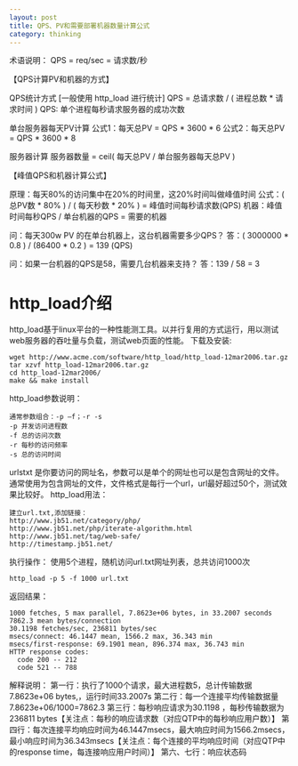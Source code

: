 ```yaml
---
layout: post
title: QPS、PV和需要部署机器数量计算公式
category: thinking
---
```


术语说明：
QPS = req/sec = 请求数/秒

【QPS计算PV和机器的方式】

QPS统计方式 [一般使用 http_load 进行统计]
QPS = 总请求数 / ( 进程总数 *   请求时间 )
QPS: 单个进程每秒请求服务器的成功次数

单台服务器每天PV计算
公式1：每天总PV = QPS * 3600 * 6
公式2：每天总PV = QPS * 3600 * 8

服务器计算
服务器数量 =   ceil( 每天总PV / 单台服务器每天总PV )

【峰值QPS和机器计算公式】

原理：每天80%的访问集中在20%的时间里，这20%时间叫做峰值时间
公式：( 总PV数 * 80% ) / ( 每天秒数 * 20% ) = 峰值时间每秒请求数(QPS)
机器：峰值时间每秒QPS / 单台机器的QPS   = 需要的机器

问：每天300w PV 的在单台机器上，这台机器需要多少QPS？
答：( 3000000 * 0.8 ) / (86400 * 0.2 ) = 139 (QPS)

问：如果一台机器的QPS是58，需要几台机器来支持？
答：139 / 58 = 3



# http_load介绍

http_load基于linux平台的一种性能测工具。以并行复用的方式运行，用以测试web服务器的吞吐量与负载，测试web页面的性能。
下载及安装:

```
wget http://www.acme.com/software/http_load/http_load-12mar2006.tar.gz
tar xzvf http_load-12mar2006.tar.gz
cd http_load-12mar2006/
make && make install
```

http_load参数说明：

```
通常参数组合：-p –f；-r -s
-p 并发访问进程数
-f 总的访问次数
-r 每秒的访问频率
-s 总的访问时间
```

urlstxt 是你要访问的网址名，参数可以是单个的网址也可以是包含网址的文件。通常使用为包含网址的文件，文件格式是每行一个url，url最好超过50个，测试效果比较好。
http_load用法：

```
建立url.txt,添加链接：
http://www.jb51.net/category/php/
http://www.jb51.net/php/iterate-algorithm.html
http://www.jb51.net/tag/web-safe/
http://timestamp.jb51.net/
```

执行操作：
使用5个进程，随机访问url.txt网址列表，总共访问1000次

```
http_load -p 5 -f 1000 url.txt
```

返回结果：

```
1000 fetches, 5 max parallel, 7.8623e+06 bytes, in 33.2007 seconds
7862.3 mean bytes/connection
30.1198 fetches/sec, 236811 bytes/sec
msecs/connect: 46.1447 mean, 1566.2 max, 36.343 min
msecs/first-response: 69.1901 mean, 896.374 max, 36.743 min
HTTP response codes:
  code 200 -- 212
  code 521 -- 788
```

解释说明：
第一行：执行了1000个请求，最大进程数5，总计传输数据7.8623e+06 bytes,，运行时间33.2007s
第二行：每一个连接平均传输数据量 7.8623e+06/1000=7862.3
第三行：每秒响应请求为30.1198 ，每秒传输数据为236811 bytes【关注点：每秒的响应请求数（对应QTP中的每秒响应用户数）】
第四行：每次连接平均响应时间为46.1447msecs，最大响应时间为1566.2msecs，最小响应时间为36.343msecs【关注点：每个连接的平均响应时间（对应QTP中的response time，每连接响应用户时间）】
第六、七行：响应状态码